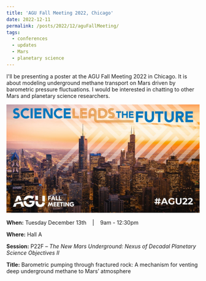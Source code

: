 ```yaml
---
title: 'AGU Fall Meeting 2022, Chicago'
date: 2022-12-11
permalink: /posts/2022/12/aguFallMeeting/
tags:
  - conferences 
  - updates 
  - Mars
  - planetary science
---
```


I'll be presenting a poster at the AGU Fall Meeting 2022 in Chicago. It is about modeling underground methane transport on Mars driven by barometric pressure fluctuations. I would be interested in chatting to other Mars and planetary science researchers.  

![AGUbanner](/images/posts/aguBanner2.jpg)

**When:** Tuesday December 13th &nbsp;&nbsp; \| &nbsp;&nbsp; 9am - 12:30pm

**Where:** Hall A

**Session:** P22F – *The New Mars Underground: Nexus of Decadal Planetary Science Objectives II*

**Title:** Barometric pumping through fractured rock: A mechanism for venting deep underground methane to Mars’ atmosphere


